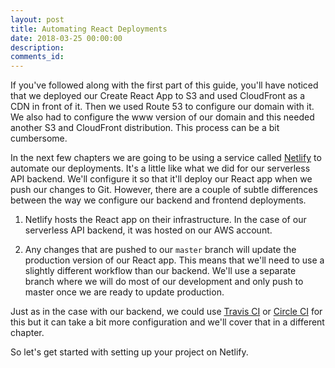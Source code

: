 ```yaml
---
layout: post
title: Automating React Deployments
date: 2018-03-25 00:00:00
description:
comments_id:
---
```


If you've followed along with the first part of this guide, you'll have noticed that we deployed our Create React App to S3 and used CloudFront as a CDN in front of it. Then we used Route 53 to configure our domain with it. We also had to configure the www version of our domain and this needed another S3 and CloudFront distribution. This process can be a bit cumbersome.

In the next few chapters we are going to be using a service called [Netlify](https://www.netlify.com) to automate our deployments. It's a little like what we did for our serverless API backend. We'll configure it so that it'll deploy our React app when we push our changes to Git. However, there are a couple of subtle differences between the way we configure our backend and frontend deployments.

1. Netlify hosts the React app on their infrastructure. In the case of our serverless API backend, it was hosted on our AWS account.

2. Any changes that are pushed to our `master` branch will update the production version of our React app. This means that we'll need to use a slightly different workflow than our backend. We'll use a separate branch where we will do most of our development and only push to master once we are ready to update production.

Just as in the case with our backend, we could use [Travis CI](https://travis-ci.org) or [Circle CI](https://circleci.com) for this but it can take a bit more configuration and we'll cover that in a different chapter.

So let's get started with setting up your project on Netlify.
